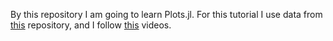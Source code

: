 By this repository I am going to learn Plots.jl. 
For this tutorial I use data from [this](https://github.com/plembo/matplotlib-tutorials/blob/master/01-Introduction/snippets.py) repository, and I follow [this](https://www.youtube.com/watch?v=mZFlLkPjhXk&list=PLiUo37D6MN3HjBh4xs0rFC4r05RTz0xdr) videos.

